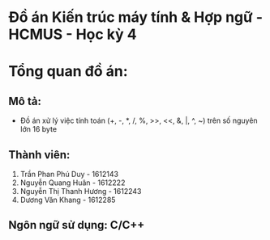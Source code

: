 # Đồ án Kiến trúc máy tính & Hợp ngữ - HCMUS - Học kỳ 4
# Tổng quan đồ án:
## Mô tả:
 * Đồ án xử lý việc tính toán (+, -, *, /, %, >>, <<, &, |, ^, ~) trên số nguyên lớn 16 byte
## Thành viên:
1. Trần Phan Phú Duy - 1612143
2. Nguyễn Quang Huân - 1612222
3. Nguyễn Thị Thanh Hương - 1612243
4. Dương Văn Khang - 1612285
## Ngôn ngữ sử dụng: C/C++
